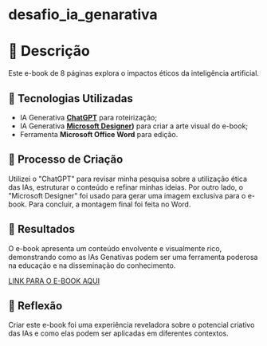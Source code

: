 # desafio_ia_genarativa

# 📒 Descrição
Este e-book de 8 páginas explora o impactos éticos da inteligência artificial.

## 🤖 Tecnologias Utilizadas
- IA Generativa **[ChatGPT](https://chat.openai.com)** para roteirização;
- IA Generativa **[Microsoft Designer](https://designer.microsoft.com/image-creator))** para criar a arte visual do e-book;
- Ferramenta **Microsoft Office Word** para edição.

## 🧐 Processo de Criação
Utilizei o "ChatGPT" para revisar minha pesquisa sobre a utilização ética das IAs, estruturar o conteúdo e refinar minhas ideias. Por outro lado, o "Microsoft Designer" foi usado para gerar uma imagem exclusiva para o e-book. Para concluir, a montagem final foi feita no Word.

## 🚀 Resultados
O e-book apresenta um conteúdo envolvente e visualmente rico, demonstrando como as IAs Genativas podem ser uma ferramenta poderosa na educação e na disseminação do conhecimento.

[LINK PARA O E-BOOK AQUI](https://drive.google.com/file/d/1_TARmAJt6Pclxf8Xf2eGVPsi3jRLJAoz/view?usp=sharing)

## 💭 Reflexão
Criar este e-book foi uma experiência reveladora sobre o potencial criativo das IAs e como elas podem ser aplicadas em diferentes contextos.
